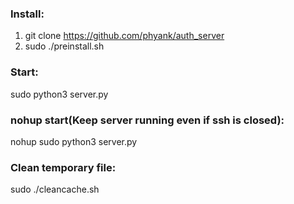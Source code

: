 ### Install:
1. git clone https://github.com/phyank/auth_server
2. sudo ./preinstall.sh
### Start:
sudo python3 server.py
### nohup start(Keep server running even if ssh is closed):
nohup sudo python3 server.py
### Clean temporary file:
sudo ./cleancache.sh
